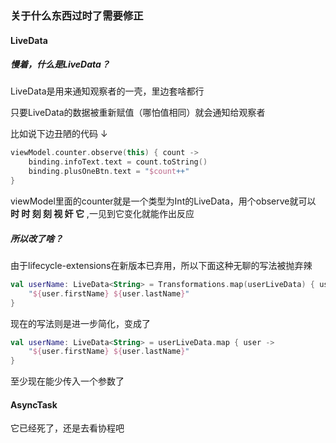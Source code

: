 ### 关于什么东西过时了需要修正



#### LiveData

##### 慢着，什么是**LiveData**？

LiveData是用来通知观察者的一壳，里边套啥都行

只要LiveData的数据被重新赋值（哪怕值相同）就会通知给观察者

比如说下边丑陋的代码 ↓

```kotlin
viewModel.counter.observe(this) { count ->
    binding.infoText.text = count.toString()
    binding.plusOneBtn.text = "$count++"
}
```

viewModel里面的counter就是一个类型为Int的LiveData，用个observe就可以 **时 时 刻 刻 视 奸 它** ,一见到它变化就能作出反应



##### 所以改了啥？

由于lifecycle-extensions在新版本已弃用，所以下面这种无聊的写法被抛弃辣

```kotlin
val userName: LiveData<String> = Transformations.map(userLiveData) { user ->
    "${user.firstName} ${user.lastName}"
}
```

现在的写法则是进一步简化，变成了

```kotlin
val userName: LiveData<String> = userLiveData.map { user ->
    "${user.firstName} ${user.lastName}"
}
```

至少现在能少传入一个参数了



#### AsyncTask

它已经死了，还是去看协程吧